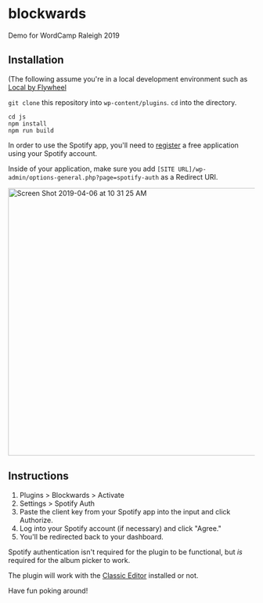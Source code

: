 # blockwards
Demo for WordCamp Raleigh 2019

## Installation

(The following assume you're in a local development environment such as [Local by Flywheel](https://localbyflywheel.com/)

`git clone` this repository into `wp-content/plugins`. `cd` into the directory.

```
cd js
npm install
npm run build
```

In order to use the Spotify app, you'll need to [register](https://developer.spotify.com/dashboard/applications) a free application using your Spotify account. 

Inside of your application, make sure you add `[SITE URL]/wp-admin/options-general.php?page=spotify-auth` as a Redirect URI.

<img width="546" alt="Screen Shot 2019-04-06 at 10 31 25 AM" src="https://user-images.githubusercontent.com/3719099/55670858-4c7a6700-5857-11e9-9c57-f60ec5bd0cd6.png">

## Instructions
1. Plugins > Blockwards > Activate
2. Settings > Spotify Auth
3. Paste the client key from your Spotify app into the input and click Authorize.
4. Log into your Spotify account (if necessary) and click "Agree."
5. You'll be redirected back to your dashboard.

Spotify authentication isn't required for the plugin to be functional, but _is_ required for the album picker to work.

The plugin will work with the [Classic Editor](https://wordpress.org/plugins/classic-editor/) installed or not.

Have fun poking around!

